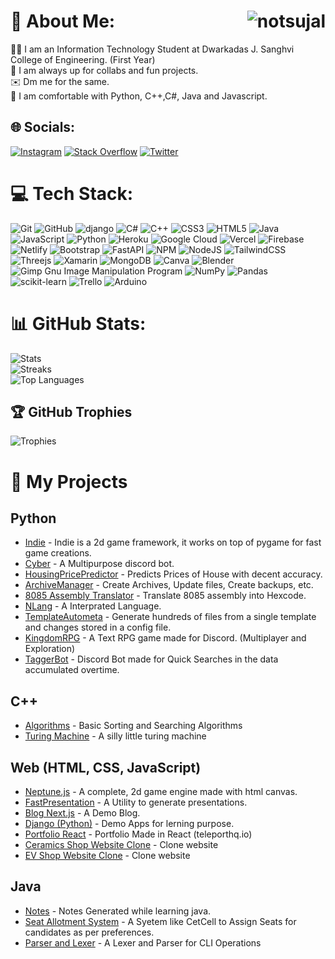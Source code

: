 # 💫 About Me:  <img src="https://komarev.com/ghpvc/?username=sujalchoudhari&label=Profile%20views&color=0e75b6&style=flat" alt="notsujal" align="right" />
👨‍💻 I am an Information Technology Student at Dwarkadas J. Sanghvi College of Engineering. (First Year) <br>
🤝 I am always up for collabs and fun projects. <br>
✉️ Dm me for the same. <br/>
🛌 I am comfortable with Python, C++,C#, Java and Javascript.<br>


## 🌐 Socials:
[![Instagram](https://img.shields.io/badge/Instagram-%23E4405F.svg?logo=Instagram&logoColor=white)](https://instagram.com/_sujal_choudhari_) [![Stack Overflow](https://img.shields.io/badge/-Stackoverflow-FE7A16?logo=stack-overflow&logoColor=white)](https://stackoverflow.com/users/14603872) [![Twitter](https://img.shields.io/badge/Twitter-%231DA1F2.svg?logo=Twitter&logoColor=white)](https://twitter.com/Sujal212004) 

# 💻 Tech Stack:
![Git](https://img.shields.io/badge/-Git-red) ![GitHub](https://img.shields.io/badge/-Github-black) ![django](https://img.shields.io/badge/-django-green) ![C#](https://img.shields.io/badge/c%23-%23239120.svg?style=flat-square&logo=c-sharp&logoColor=white) ![C++](https://img.shields.io/badge/c++-%2300599C.svg?style=flat-square&logo=c%2B%2B&logoColor=white) ![CSS3](https://img.shields.io/badge/css3-%231572B6.svg?style=flat-square&logo=css3&logoColor=white) ![HTML5](https://img.shields.io/badge/html5-%23E34F26.svg?style=flat-square&logo=html5&logoColor=white) ![Java](https://img.shields.io/badge/java-%23ED8B00.svg?style=flat-square&logo=java&logoColor=white) ![JavaScript](https://img.shields.io/badge/javascript-%23323330.svg?style=flat-square&logo=javascript&logoColor=%23F7DF1E) ![Python](https://img.shields.io/badge/python-3670A0?style=flat-square&logo=python&logoColor=ffdd54) ![Heroku](https://img.shields.io/badge/heroku-%23430098.svg?style=flat-square&logo=heroku&logoColor=white) ![Google Cloud](https://img.shields.io/badge/Google%20Cloud-%234285F4.svg?style=flat-square&logo=google-cloud&logoColor=white) ![Vercel](https://img.shields.io/badge/vercel-%23000000.svg?style=flat-square&logo=vercel&logoColor=white) ![Firebase](https://img.shields.io/badge/firebase-%23039BE5.svg?style=flat-square&logo=firebase) ![Netlify](https://img.shields.io/badge/netlify-%23000000.svg?style=flat-square&logo=netlify&logoColor=#00C7B7) ![Bootstrap](https://img.shields.io/badge/bootstrap-%23563D7C.svg?style=flat-square&logo=bootstrap&logoColor=white) ![FastAPI](https://img.shields.io/badge/FastAPI-005571?style=flat-square&logo=fastapi) ![NPM](https://img.shields.io/badge/NPM-%23000000.svg?style=flat-square&logo=npm&logoColor=white) ![NodeJS](https://img.shields.io/badge/node.js-6DA55F?style=flat-square&logo=node.js&logoColor=white) ![TailwindCSS](https://img.shields.io/badge/tailwindcss-%2338B2AC.svg?style=flat-square&logo=tailwind-css&logoColor=white) ![Threejs](https://img.shields.io/badge/threejs-black?style=flat-square&logo=three.js&logoColor=white) ![Xamarin](https://img.shields.io/badge/Xamarin-3199DC?style=flat-square&logo=xamarin&logoColor=white) ![MongoDB](https://img.shields.io/badge/MongoDB-%234ea94b.svg?style=flat-square&logo=mongodb&logoColor=white) ![Canva](https://img.shields.io/badge/Canva-%2300C4CC.svg?style=flat-square&logo=Canva&logoColor=white) ![Blender](https://img.shields.io/badge/blender-%23F5792A.svg?style=flat-square&logo=blender&logoColor=white) ![Gimp Gnu Image Manipulation Program](https://img.shields.io/badge/Gimp-657D8B?style=flat-square&logo=gimp&logoColor=FFFFFF) ![NumPy](https://img.shields.io/badge/numpy-%23013243.svg?style=flat-square&logo=numpy&logoColor=white) ![Pandas](https://img.shields.io/badge/pandas-%23150458.svg?style=flat-square&logo=pandas&logoColor=white) ![scikit-learn](https://img.shields.io/badge/scikit--learn-%23F7931E.svg?style=flat-square&logo=scikit-learn&logoColor=white) ![Trello](https://img.shields.io/badge/Trello-%23026AA7.svg?style=flat-square&logo=Trello&logoColor=white) ![Arduino](https://img.shields.io/badge/-Arduino-00979D?style=flat-square&logo=Arduino&logoColor=white)

# 📊 GitHub Stats:
![Stats](https://github-readme-stats.vercel.app/api?username=SujalChoudhari&theme=onedark&hide_border=false&include_all_commits=true&count_private=true)<br/>
![Streaks](https://github-readme-streak-stats.herokuapp.com/?user=SujalChoudhari&theme=onedark&hide_border=false)<br/>
![Top Languages](https://github-readme-stats.vercel.app/api/top-langs/?username=SujalChoudhari&theme=onedark&hide_border=false&include_all_commits=true&count_private=true&layout=compact)

## 🏆 GitHub Trophies
![Trophies](https://github-profile-trophy.vercel.app/?username=SujalChoudhari&theme=darkhub&no-frame=true&no-bg=false&margin-w=4)

# 📂 My Projects
## Python
- [Indie](https://github.com/SujalChoudhari/Indie) - Indie is a 2d game framework, it works on top of pygame for fast game creations.
- [Cyber](https://github.com/SujalChoudhari/Cyber) - A Multipurpose discord bot.
- [HousingPricePredictor](https://github.com/SujalChoudhari/HousePricePredictor) - Predicts Prices of House with decent accuracy.
- [ArchiveManager](https://github.com/SujalChoudhari/ArchiveManager) - Create Archives, Update files, Create backups, etc.
- [8085 Assembly Translator](https://github.com/SujalChoudhari/8085AssemblyTranslator) - Translate 8085 assembly into Hexcode.
- [NLang](https://github.com/SujalChoudhari/NLang) - A Interprated Language.
- [TemplateAutometa](https://github.com/SujalChoudhari/TemplateAutometa) - Generate hundreds of files from a single template and changes stored in a config file.
- [KingdomRPG](https://github.com/SujalChoudhari/KingdomRPG) - A Text RPG game made for Discord. (Multiplayer and Exploration)
- [TaggerBot](https://github.com/SujalChoudhari/TaggerBot) - Discord Bot made for Quick Searches in the data accumulated overtime.

## C++
- [Algorithms](https://github.com/SujalChoudhari/CppAlgorithms) - Basic Sorting and Searching Algorithms
- [Turing Machine](https://github.com/SujalChoudhari/TuringMachine) - A silly little turing machine

## Web (HTML, CSS, JavaScript)
- [Neptune.js](https://github.com/SujalChoudhari/Neptune.js) - A complete, 2d game engine made with html canvas.
- [FastPresentation](https://github.com/SujalChoudhari/FastPresentation) - A Utility to generate presentations.
- [Blog Next.js](https://github.com/SujalChoudhari/NextJs-Blog) - A Demo Blog.
- [Django (Python)](https://github.com/SujalChoudhari/Django-Apps) - Demo Apps for lerning purpose.
- [Portfolio React](https://github.com/SujalChoudhari/Portfolio-React) - Portfolio Made in React (teleporthq.io)
- [Ceramics Shop Website Clone](https://github.com/SujalChoudhari/CeramicShopWebsiteClone) - Clone website
- [EV Shop Website Clone](https://github.com/SujalChoudhari/EVShopWebsiteClone) - Clone website


## Java
- [Notes](https://github.com/SujalChoudhari/JavaNotes) - Notes Generated while learning java.
- [Seat Allotment System](https://github.com/SujalChoudhari/SeatAllotmentSystem) - A Syetem like CetCell to Assign Seats for candidates as per preferences.
- [Parser and Lexer](https://github.com/SujalChoudhari/AnotherLanguage) - A Lexer and Parser for CLI Operations

